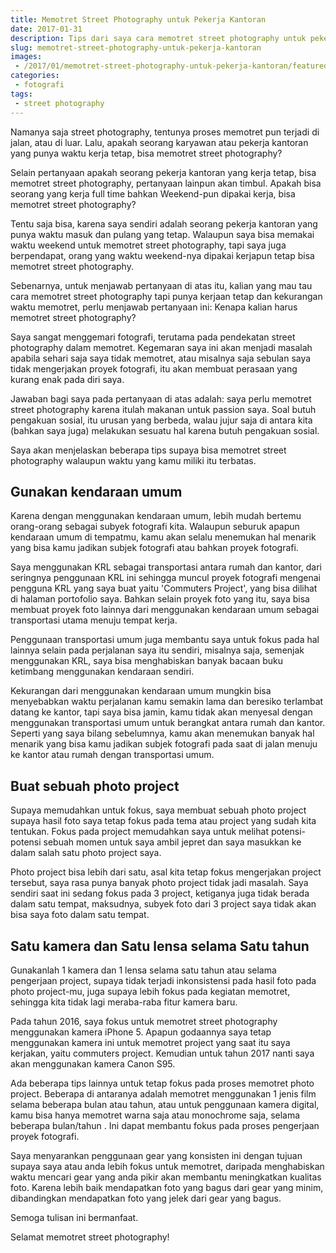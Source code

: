 ```yaml
---
title: Memotret Street Photography untuk Pekerja Kantoran
date: 2017-01-31
description: Tips dari saya cara memotret street photography untuk pekerja kantoran
slug: memotret-street-photography-untuk-pekerja-kantoran
images: 
 - /2017/01/memotret-street-photography-untuk-pekerja-kantoran/featured.jpg
categories:
 - fotografi
tags:
 - street photography
---
```


Namanya saja street photography, tentunya proses memotret pun terjadi di jalan, atau di luar. Lalu, apakah seorang karyawan atau pekerja kantoran yang punya waktu kerja tetap, bisa memotret street photography? 

Selain pertanyaan apakah seorang pekerja kantoran yang kerja tetap, bisa memotret street photography, pertanyaan lainpun akan timbul. Apakah bisa seorang yang kerja full time bahkan Weekend-pun dipakai kerja, bisa memotret street photography?  

<!--more-->
  
Tentu saja bisa, karena saya sendiri adalah seorang pekerja kantoran yang punya waktu masuk dan pulang yang tetap. Walaupun saya bisa memakai waktu weekend untuk memotret street photography, tapi saya juga berpendapat, orang yang waktu weekend-nya dipakai kerjapun tetap bisa memotret street photography.  
  
Sebenarnya, untuk menjawab pertanyaan di atas itu, kalian yang mau tau cara memotret street photography tapi punya kerjaan tetap dan kekurangan waktu memotret, perlu menjawab pertanyaan ini: Kenapa kalian harus memotret street photography?  
  
Saya sangat menggemari fotografi, terutama pada pendekatan street photography dalam memotret. Kegemaran saya ini akan menjadi masalah apabila sehari saja saya tidak memotret, atau misalnya saja sebulan saya tidak mengerjakan proyek fotografi, itu akan membuat perasaan yang kurang enak pada diri saya.  
  
Jawaban bagi saya pada pertanyaan di atas adalah: saya perlu memotret street photography karena itulah makanan untuk passion saya. Soal butuh pengakuan sosial, itu urusan yang berbeda, walau jujur saja di antara kita (bahkan saya juga) melakukan sesuatu hal karena butuh pengakuan sosial.  

Saya akan menjelaskan beberapa tips supaya bisa memotret street photography walaupun waktu yang kamu miliki itu terbatas.  

## Gunakan kendaraan umum

Karena dengan menggunakan kendaraan umum, lebih mudah bertemu orang-orang sebagai subyek fotografi kita. Walaupun seburuk apapun kendaraan umum di tempatmu, kamu akan selalu menemukan hal menarik yang bisa kamu jadikan subjek fotografi atau bahkan proyek fotografi.  
  
Saya menggunakan KRL sebagai transportasi antara rumah dan kantor, dari seringnya penggunaan KRL ini sehingga muncul proyek fotografi mengenai pengguna KRL yang saya buat yaitu 'Commuters Project', yang bisa dilihat di halaman portofolio saya. Bahkan selain proyek foto yang itu, saya bisa membuat proyek foto lainnya dari menggunakan kendaraan umum sebagai transportasi utama menuju tempat kerja.  
  
Penggunaan transportasi umum juga membantu saya untuk fokus pada hal lainnya selain pada perjalanan saya itu sendiri, misalnya saja, semenjak menggunakan KRL, saya bisa menghabiskan banyak bacaan buku ketimbang menggunakan kendaraan sendiri.  
  
Kekurangan dari menggunakan kendaraan umum mungkin bisa menyebabkan waktu perjalanan kamu semakin lama dan beresiko terlambat datang ke kantor, tapi saya bisa jamin, kamu tidak akan menyesal dengan menggunakan transportasi umum untuk berangkat antara rumah dan kantor. Seperti yang saya bilang sebelumnya, kamu akan menemukan banyak hal menarik yang bisa kamu jadikan subjek fotografi pada saat di jalan menuju ke kantor atau rumah dengan transportasi umum.  

## Buat sebuah photo project

Supaya memudahkan untuk fokus, saya membuat sebuah photo project supaya hasil foto saya tetap fokus pada tema atau project yang sudah kita tentukan. Fokus pada project memudahkan saya untuk melihat potensi-potensi sebuah momen untuk saya ambil jepret dan saya masukkan ke dalam salah satu photo project saya.  
  
Photo project bisa lebih dari satu, asal kita tetap fokus mengerjakan project tersebut, saya rasa punya banyak photo project tidak jadi masalah. Saya sendiri saat ini sedang fokus pada 3 project, ketiganya juga tidak berada dalam satu tempat, maksudnya, subyek foto dari 3 project saya tidak akan bisa saya foto dalam satu tempat.  

## Satu kamera dan Satu lensa selama Satu tahun

Gunakanlah 1 kamera dan 1 lensa selama satu tahun atau selama pengerjaan project, supaya tidak terjadi inkonsistensi pada hasil foto pada photo project-mu, juga supaya lebih fokus pada kegiatan memotret, sehingga kita tidak lagi meraba-raba fitur kamera baru.  
  
Pada tahun 2016, saya fokus untuk memotret street photography menggunakan kamera iPhone 5. Apapun godaannya saya tetap menggunakan kamera ini untuk memotret project yang saat itu saya kerjakan, yaitu commuters project. Kemudian untuk tahun 2017 nanti saya akan menggunakan kamera Canon S95.  
  
Ada beberapa tips lainnya untuk tetap fokus pada proses memotret photo project. Beberapa di antaranya adalah memotret menggunakan 1 jenis film selama beberapa bulan atau tahun, atau untuk penggunaan kamera digital, kamu bisa hanya memotret warna saja atau monochrome saja, selama beberapa bulan/tahun . Ini dapat membantu fokus pada proses pengerjaan proyek fotografi.  
  
Saya menyarankan penggunaan gear yang konsisten ini dengan tujuan supaya saya atau anda lebih fokus untuk memotret, daripada menghabiskan waktu mencari gear yang anda pikir akan membantu meningkatkan kualitas foto. Karena lebih baik mendapatkan foto yang bagus dari gear yang minim, dibandingkan mendapatkan foto yang jelek dari gear yang bagus.  
  
Semoga tulisan ini bermanfaat.  
  
Selamat memotret street photography!
